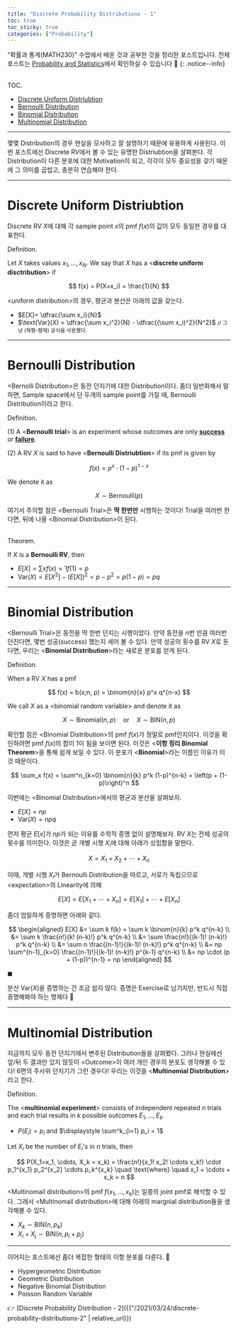 ```yaml
---
title: "Discrete Probability Distributions - 1"
toc: true
toc_sticky: true
categories: ["Probability"]
---
```


“확률과 통계(MATH230)” 수업에서 배운 것과 공부한 것을 정리한 포스트입니다. 전체 포스트는 [Probability and Statistics](https://bluehorn07.github.io/categories/probability-and-statistics)에서 확인하실 수 있습니다 🎲
{: .notice--info}

<br><span class="statement-title">TOC.</span><br>

- [Discrete Uniform Distriubtion](#discrete-uniform-distriubtion)
- [Bernoulli Distribution](#bernoulli-distribution)
- [Binomial Distribution](#binomial-distribution)
- [Multinomial Distribution](#multinomial-distribution)

<hr/>

몇몇 Distribution의 경우 현실을 모사하고 잘 설명하기 때문에 유용하게 사용된다. 이번 포스트에선 Discrete RV에서 볼 수 있는 유명한 Distriubtion을 살펴본다. 각 Distribution이 다른 분포에 대한 Motivation이 되고, 각각이 모두 중요성을 갖기 때문에 그 의미를 곱씹고, 충분히 연습해야 한다.

<hr/>

# Discrete Uniform Distriubtion

Discrete RV $X$에 대해 각 sample point $x$의 pmf $f(x)$의 값이 모두 동일한 경우를 대표한다.

<div class="definition" markdown="1">

<span class="statement-title">Definition.</span><br>

Let $X$ takes values $x_1, \dots, x_N$. We say that $X$ has a \<**discrete uniform disctribution**\> if

$$
f(x) = P(X=x_i) = \frac{1}{N}
$$

</div>

\<uniform distribution\>의 경우, 평균과 분산은 아래의 값을 갖는다.

- $E[X]= \dfrac{\sum x_i}{N}$
- $\text{Var}(X) = \dfrac{\sum x_i^2}{N} - \dfrac{(\sum x_i)^2}{N^2}$ <small>// 그냥 (제평-평제) 공식을 사용했다.</small>

<hr/>

# Bernoulli Distribution

\<Bernolli Distribution\>은 동전 던지기에 대한 Distribution이다. 좀더 일반화해서 말하면, Sample space에서 단 두개의 sample point를 가질 때, Bernoulli Distribution이라고 한다.

<div class="definition" markdown="1">

<span class="statement-title">Definition.</span><br>

(1) A \<**Bernoulli trial**\> is an experiment whose outcomes are only **<u>success</u>** or **<u>failure</u>**.

(2) A RV $X$ is said to have \<**Bernoulli Distriubtion**\> if its pmf is given by

$$
f(x) = p^x \cdot (1-p)^{1-x}
$$

We denote it as

$$
X \sim \text{Bernoulli}(p)
$$

</div>

여기서 주의할 점은 \<Bernoulli Trial\>은 **딱 한번만** 시행하는 것이다! Trial을 여러번 한다면, 뒤에 나올 \<Binomial Distribution\>이 된다.

<div class="notice" markdown="1">

<br><span class="statement-title">Theorem.</span><br>

If $X$ is a **Bernoulli RV**, then

- $\displaystyle E[X] = \sum x f(x) = 1 f(1) = p$
- $\displaystyle \text{Var}(X) = E[X^2] - (E[X])^2 = p - p^2 = p (1-p) = pq$

</div>

<hr/>

# Binomial Distribution

\<Bernoulli Trial\>은 동전을 딱 한번 던지는 시행이었다. 만약 동전을 $n$번 만큼 여러번 던진다면, 몇번 성공(success) 했는지 세어 볼 수 있다. 만약 성공의 횟수를 RV $X$로 둔다면, 우리는 \<**Binomial Distribution**\>라는 새로운 분포를 얻게 된다.

<div class="definition" markdown="1">

<span class="statement-title">Definition.</span><br>

When a RV $X$ has a pmf

$$
f(x) = b(x;n, p) = \binom{n}{x} p^x q^{n-x}
$$

We call $X$ as a \<binomial random variable\> and denote it as

$$
X \sim \text{Binomial}(n, p) \quad \text{or} \quad X \sim \text{BIN}(n, p)
$$

</div>

확인할 점은 \<Binomial Distribution\>의 pmf $f(x)$가 정말로 pmf인지이다. 이것을 확인하려면 pmf $f(x)$의 합이 1이 됨을 보이면 된다. 이것은 \<**이항 정리 Binomial Theorem**\>을 통해 쉽게 보일 수 있다. 이 분포가 \<**Binomial**\>라는 이름인 이유가 이것 때문이다.

$$
\sum_x f(x) = \sum^n_{k=0} \binom{n}{k} p^k (1-p)^{n-k} = \left(p + (1-p)\right)^n
$$

이번에는 \<Binomial Distribution\>에서의 평균과 분산을 살펴보자.

- $\displaystyle E[X] = np$
- $\displaystyle \text{Var}(X) = npq$

먼저 평균 $E[x]$가 $np$가 되는 이유를 수학적 증명 없이 설명해보자. RV $X$는 전체 성공의 횟수를 의미한다. 이것은 곧 개별 시행 $X_i$에 대해 아래가 성립함을 말한다.

$$
X = X_1 + X_2 + \cdots + X_n
$$

이때, 개별 시행 $X_i$가 Bernoulli Distribution을 따르고, 서로가 독립으므로 \<expectation\>의 Linearity에 의해

$$
E[X] = E[X_1 + \cdots + X_n] = E[X_1] + \cdots + E[X_n]
$$

좀더 엄밀하게 증명하면 아래와 같다.

<div class="math-statement" markdown="1">

$$
\begin{aligned}
E[X] &= \sum k f(k) = \sum k \binom{n}{k} p^k q^{n-k} \\
    &= \sum k \frac{n!}{k! (n-k)!} p^k q^{n-k} \\
    &= \sum \frac{n!}{(k-1)! (n-k)!} p^k q^{n-k} \\
    &= \sum n \frac{(n-1)!}{(k-1)! (n-k)!} p^k q^{n-k} \\
    &= np \sum^{n-1}_{k=0} \frac{(n-1)!}{(k-1)! (n-k)!} p^{k-1} q^{n-k} \\
    &= np \cdot (p + (1-p))^{n-1} = np
\end{aligned}
$$

$\blacksquare$

</div>

분산 $\text{Var}(X)$을 증명하는 건 조금 쉽지 않다. 증명은 Exercise로 남기지만, 반드시 직접 증명해봐야 하는 명제다 🎈

<hr/>

# Multinomial Distribution

지금까지 모두 동전 던지기에서 변주된 Distribution들을 살펴봤다. 그러나 현실에선 앞/뒤 두 결과만 있지 않듯이 \<Outcome\>이 여러 개인 경우의 분포도 생각해볼 수 있다! 6면의 주사위 던지기가 그런 경우다! 우리는 이것을 \<**Multinomial Distribution**\>라고 한다.

<div class="definition" markdown="1">

<span class="statement-title">Definition.</span><br>

The \<**multinomial experiment**\> consists of independent repeated $n$ trials and each trial results in $k$ possible outcomes $E_1, \dots, E_k$.

- $P(E_i) = p_i$ and $\displaystyle \sum^k_{i=1} p_i = 1$

Let $X_i$ be the number of $E_i$'s in $n$ trials, then

$$
P(X_1=x_1, \cdots, X_k = x_k)
= \frac{n!}{x_1! x_2! \cdots x_k!} \cdot p_1^{x_1}  p_2^{x_2} \cdots p_k^{x_k} \quad \text{where} \quad x_1 + \cdots + x_k = n
$$

</div>

\<Multinomail distribution\>의 pmf $f(x_1, \dots, x_k)$는 일종의 joint pmf로 해석할 수 있다. 그래서 \<Multinomail distribution\>에 대해 아래의 margnial distribution들을 생각해볼 수 있다.

- $X_k \sim \text{BIN}(n, p_k)$
- $X_i + X_j \sim \text{BIN}(n, p_i + p_j)$

<hr/>

이어지는 포스트에선 좀더 복잡한 형태의 이항 분포를 다룬다. 🤩

- Hypergeometric Distribution
- Geometric Distribution
- Negative Binomial Distribution
- Poisson Random Variable

👉 [Discrete Probability Distribution - 2]({{"/2021/03/24/discrete-probability-distributions-2" | relative_url}})